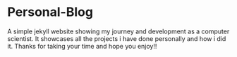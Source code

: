 # Personal-Blog

A simple jekyll website showing my journey  and development as a computer scientist.
It showcases all the projects i have done personally and how i did it.
Thanks for taking your time and hope you enjoy!!
